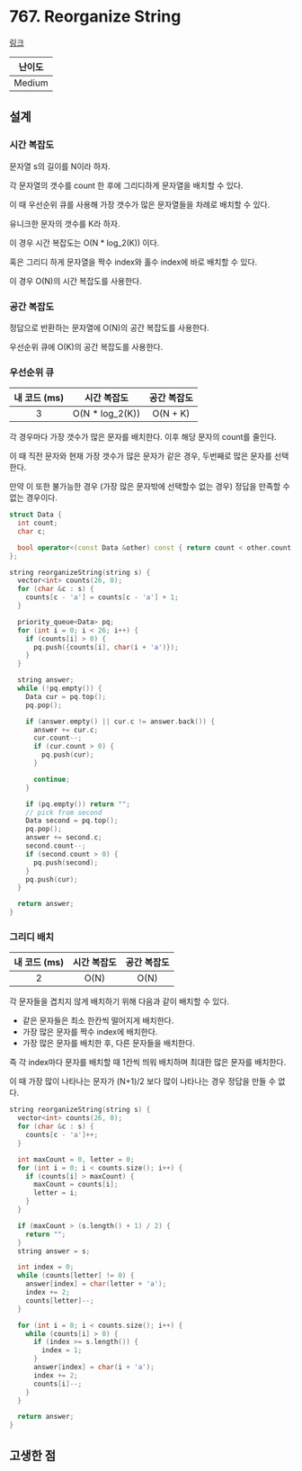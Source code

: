 # 767. Reorganize String

[링크](https://leetcode.com/problems/reorganize-string/description/)

| 난이도 |
| :----: |
| Medium |

## 설계

### 시간 복잡도

문자열 s의 길이를 N이라 하자.

각 문자열의 갯수를 count 한 후에 그리디하게 문자열을 배치할 수 있다.

이 때 우선순위 큐를 사용해 가장 갯수가 많은 문자열들을 차례로 배치할 수 있다.

유니크한 문자의 갯수를 K라 하자.

이 경우 시간 복잡도는 O(N \* log_2(K)) 이다.

혹은 그리디 하게 문자열을 짝수 index와 홀수 index에 바로 배치할 수 있다.

이 경우 O(N)의 시간 복잡도를 사용한다.

### 공간 복잡도

정답으로 반환하는 문자열에 O(N)의 공간 복잡도를 사용한다.

우선순위 큐에 O(K)의 공간 복잡도를 사용한다.

### 우선순위 큐

| 내 코드 (ms) |   시간 복잡도    | 공간 복잡도 |
| :----------: | :--------------: | :---------: |
|      3       | O(N \* log_2(K)) |  O(N + K)   |

각 경우마다 가장 갯수가 많은 문자를 배치한다. 이후 해당 문자의 count를 줄인다.

이 때 직전 문자와 현재 가장 갯수가 많은 문자가 같은 경우, 두번째로 많은 문자를 선택한다.

만약 이 또한 불가능한 경우 (가장 많은 문자밖에 선택할수 없는 경우) 정답을 만족할 수 없는 경우이다.

```cpp
struct Data {
  int count;
  char c;

  bool operator<(const Data &other) const { return count < other.count; }
};

string reorganizeString(string s) {
  vector<int> counts(26, 0);
  for (char &c : s) {
    counts[c - 'a'] = counts[c - 'a'] + 1;
  }

  priority_queue<Data> pq;
  for (int i = 0; i < 26; i++) {
    if (counts[i] > 0) {
      pq.push({counts[i], char(i + 'a')});
    }
  }

  string answer;
  while (!pq.empty()) {
    Data cur = pq.top();
    pq.pop();

    if (answer.empty() || cur.c != answer.back()) {
      answer += cur.c;
      cur.count--;
      if (cur.count > 0) {
        pq.push(cur);
      }

      continue;
    }

    if (pq.empty()) return "";
    // pick from second
    Data second = pq.top();
    pq.pop();
    answer += second.c;
    second.count--;
    if (second.count > 0) {
      pq.push(second);
    }
    pq.push(cur);
  }

  return answer;
}
```

### 그리디 배치

| 내 코드 (ms) | 시간 복잡도 | 공간 복잡도 |
| :----------: | :---------: | :---------: |
|      2       |    O(N)     |    O(N)     |

각 문자들을 겹치지 않게 배치하기 위해 다음과 같이 배치할 수 있다.

- 같은 문자들은 최소 한칸씩 떨어지게 배치한다.
- 가장 많은 문자를 짝수 index에 배치한다.
- 가장 많은 문자를 배치한 후, 다른 문자들을 배치한다.

즉 각 index마다 문자를 배치할 때 1칸씩 띄워 배치하며 최대한 많은 문자를 배치한다.

이 때 가장 많이 나타나는 문자가 (N+1)/2 보다 많이 나타나는 경우 정답을 만들 수 없다.

```cpp
string reorganizeString(string s) {
  vector<int> counts(26, 0);
  for (char &c : s) {
    counts[c - 'a']++;
  }

  int maxCount = 0, letter = 0;
  for (int i = 0; i < counts.size(); i++) {
    if (counts[i] > maxCount) {
      maxCount = counts[i];
      letter = i;
    }
  }

  if (maxCount > (s.length() + 1) / 2) {
    return "";
  }
  string answer = s;

  int index = 0;
  while (counts[letter] != 0) {
    answer[index] = char(letter + 'a');
    index += 2;
    counts[letter]--;
  }

  for (int i = 0; i < counts.size(); i++) {
    while (counts[i] > 0) {
      if (index >= s.length()) {
        index = 1;
      }
      answer[index] = char(i + 'a');
      index += 2;
      counts[i]--;
    }
  }

  return answer;
}
```

## 고생한 점
